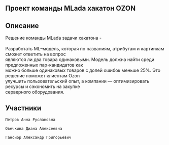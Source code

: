 ## Проект команды MLada хакатон OZON

## Описание
Решение команды MLada задачи хакатона - <br><br>
Разработать ML–модель, которая по названиям, атрибутам и картинкам сможет ответить на вопрос <br>
являются ли два товара одинаковыми. Модель должна найти среди предложенных пар-кандидатов как <br>
можно больше одинаковых товаров с долей ошибок меньше 25%. Это решение поможет клиентам Ozon <br>
улучшить пользовательский опыт, а компании — оптимизировать ресурсы и сэкономить на закупке <br>
серверного оборудования.<br>


## Участники

    Петров Анна Руслановна

    Овечкина Диана Алексеевна

    Гансиор Александр Григорьевич
